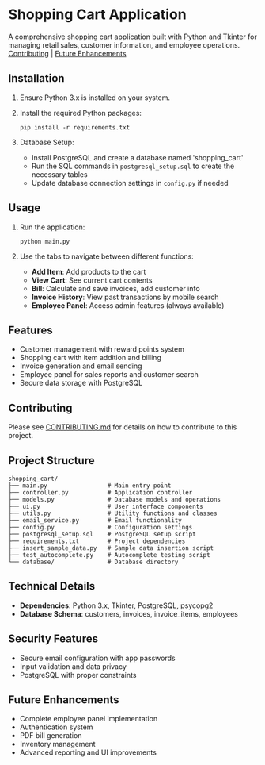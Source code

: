 # Shopping Cart Application

A comprehensive shopping cart application built with Python and Tkinter for managing retail sales, customer information, and employee operations.
[Contributing](#contributing) | [Future Enhancements](#future-enhancements)

## Installation

1. Ensure Python 3.x is installed on your system.

2. Install the required Python packages:
   ```
   pip install -r requirements.txt
   ```

3. Database Setup:
   - Install PostgreSQL and create a database named 'shopping_cart'
   - Run the SQL commands in `postgresql_setup.sql` to create the necessary tables
   - Update database connection settings in `config.py` if needed

## Usage

1. Run the application:
   ```
   python main.py
   ```

2. Use the tabs to navigate between different functions:
   - **Add Item**: Add products to the cart
   - **View Cart**: See current cart contents
   - **Bill**: Calculate and save invoices, add customer info
   - **Invoice History**: View past transactions by mobile search
   - **Employee Panel**: Access admin features (always available)

## Features

- Customer management with reward points system
- Shopping cart with item addition and billing
- Invoice generation and email sending
- Employee panel for sales reports and customer search
- Secure data storage with PostgreSQL

## Contributing

Please see [CONTRIBUTING.md](CONTRIBUTING.md) for details on how to contribute to this project.

## Project Structure

```
shopping_cart/
├── main.py                 # Main entry point
├── controller.py           # Application controller
├── models.py               # Database models and operations
├── ui.py                   # User interface components
├── utils.py                # Utility functions and classes
├── email_service.py        # Email functionality
├── config.py               # Configuration settings
├── postgresql_setup.sql    # PostgreSQL setup script
├── requirements.txt        # Project dependencies
├── insert_sample_data.py   # Sample data insertion script
├── test_autocomplete.py    # Autocomplete testing script
└── database/               # Database directory
```

## Technical Details

- **Dependencies**: Python 3.x, Tkinter, PostgreSQL, psycopg2
- **Database Schema**: customers, invoices, invoice_items, employees

## Security Features

- Secure email configuration with app passwords
- Input validation and data privacy
- PostgreSQL with proper constraints

## Future Enhancements

- Complete employee panel implementation
- Authentication system
- PDF bill generation
- Inventory management
- Advanced reporting and UI improvements